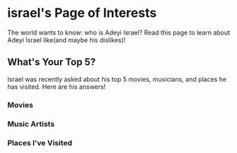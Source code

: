 <div>
  <h1>israel's Page of Interests</h1>
  <p>The world wants to know: who is Adeyi Israel? Read this page to learn about Adeyi Israel like(and maybe his dislikes)!</p>
</div>
<div>
  <h2>What's Your Top 5?</h2>
  <p> Israel was recently asked about his top 5 movies, musicians, and places he has visited. Here are his answers!</p>
  <h3>Movies</h3>
  <h3>Music Artists</h3>
  <h3>Places I've Visited</h3>
</div>
